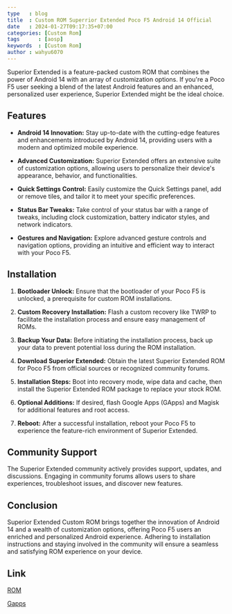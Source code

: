 ```yaml
---
type   : blog
title  : Custom ROM Superrior Extended Poco F5 Android 14 Official
date   : 2024-01-27T09:17:35+07:00
categories: [Custom Rom]
tags      : [aosp]
keywords  : [Custom Rom]
author : wahyu6070
---
```



Superior Extended is a feature-packed custom ROM that combines the power of Android 14 with an array of customization options. If you're a Poco F5 user seeking a blend of the latest Android features and an enhanced, personalized user experience, Superior Extended might be the ideal choice.

## Features

- **Android 14 Innovation:** Stay up-to-date with the cutting-edge features and enhancements introduced by Android 14, providing users with a modern and optimized mobile experience.

- **Advanced Customization:** Superior Extended offers an extensive suite of customization options, allowing users to personalize their device's appearance, behavior, and functionalities.

- **Quick Settings Control:** Easily customize the Quick Settings panel, add or remove tiles, and tailor it to meet your specific preferences.

- **Status Bar Tweaks:** Take control of your status bar with a range of tweaks, including clock customization, battery indicator styles, and network indicators.

- **Gestures and Navigation:** Explore advanced gesture controls and navigation options, providing an intuitive and efficient way to interact with your Poco F5.

## Installation

1. **Bootloader Unlock:** Ensure that the bootloader of your Poco F5 is unlocked, a prerequisite for custom ROM installations.

2. **Custom Recovery Installation:** Flash a custom recovery like TWRP to facilitate the installation process and ensure easy management of ROMs.

3. **Backup Your Data:** Before initiating the installation process, back up your data to prevent potential loss during the ROM installation.

4. **Download Superior Extended:** Obtain the latest Superior Extended ROM for Poco F5 from official sources or recognized community forums.

5. **Installation Steps:** Boot into recovery mode, wipe data and cache, then install the Superior Extended ROM package to replace your stock ROM.

6. **Optional Additions:** If desired, flash Google Apps (GApps) and Magisk for additional features and root access.

7. **Reboot:** After a successful installation, reboot your Poco F5 to experience the feature-rich environment of Superior Extended.

## Community Support

The Superior Extended community actively provides support, updates, and discussions. Engaging in community forums allows users to share experiences, troubleshoot issues, and discover new features.

## Conclusion

Superior Extended Custom ROM brings together the innovation of Android 14 and a wealth of customization options, offering Poco F5 users an enriched and personalized Android experience. Adhering to installation instructions and staying involved in the community will ensure a seamless and satisfying ROM experience on your device.

## Link

[ROM](https://sourceforge.net/projects/superiorextended/files/marble/gapps/)

[Gapps](/)

